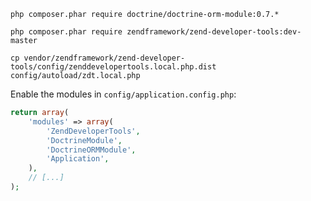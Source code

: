~~~
php composer.phar require doctrine/doctrine-orm-module:0.7.*
~~~

~~~
php composer.phar require zendframework/zend-developer-tools:dev-master
~~~

~~~
cp vendor/zendframework/zend-developer-tools/config/zenddevelopertools.local.php.dist config/autoload/zdt.local.php
~~~
Enable the modules in `config/application.config.php`:

~~~php
return array(
    'modules' => array(
        'ZendDeveloperTools',
        'DoctrineModule',
        'DoctrineORMModule',
        'Application',
    ),
    // [...]
);
~~~
